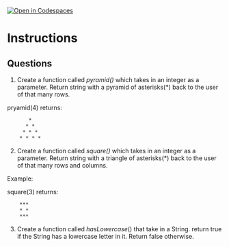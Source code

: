 [![Open in Codespaces](https://classroom.github.com/assets/launch-codespace-2972f46106e565e64193e422d61a12cf1da4916b45550586e14ef0a7c637dd04.svg)](https://classroom.github.com/open-in-codespaces?assignment_repo_id=18332777)
# Instructions  

  ## Questions

1. Create a function called _pyramid()_ which takes in an integer as a parameter.
Return string with a pyramid of asterisks(*) back to the user of that many rows.

pryamid(4) returns:

		   *
		  * *
		 * * *
		* * * *

2. Create a function called _square()_ which takes in an integer as a parameter.
Return string with a triangle of asterisks(*) back to the user of that many rows and columns.

Example:

square(3) returns:

		***
		* *
		***

3. Create a function called _hasLowercase_() that take in a String.  return true if the String has a lowercase letter in it.  Return false otherwise.
